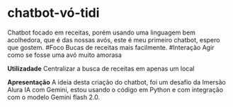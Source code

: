 # chatbot-vó-tidi
Chatbot focado em receitas, porém usando uma linguagem bem acolhedora, que é das nossas avós, este é meu primeiro chatbot, espero que gostem.
#Foco
Bucas de receitas mais facilmente.
#Interação
Agir como se fosse uma avó muito amorasa

**Utilizadade**
Centralizar a busca de receitas em apenas um local

**Apresentação**
A ideia desta criação do chatbot, foi um desafio da Imersão Alura IA com Gemini, estou usando o código em Python e com integração com o modelo Gemini flash 2.0.
